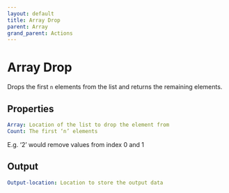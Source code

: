 ```yaml
---
layout: default
title: Array Drop
parent: Array
grand_parent: Actions
---
```

# Array Drop
Drops the first `n` elements from the list and returns the remaining elements.

## Properties
```yaml
Array: Location of the list to drop the element from
Count: The first ‘n’ elements
```
E.g. ‘2’ would remove values from index 0 and 1

## Output
```yaml
Output-location: Location to store the output data
```

